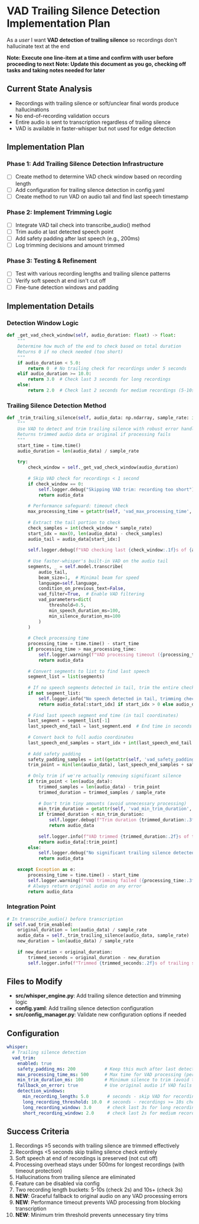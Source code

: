 # VAD Trailing Silence Detection Implementation Plan

As a *user* I want **VAD detection of trailing silence** so recordings don't hallucinate text at the end

**Note: Execute one line-item at a time and confirm with user before proceeding to next**
**Note: Update this document as you go, checking off tasks and taking notes needed for later**

## Current State Analysis

- Recordings with trailing silence or soft/unclear final words produce hallucinations
- No end-of-recording validation occurs
- Entire audio is sent to transcription regardless of trailing silence
- VAD is available in faster-whisper but not used for edge detection

## Implementation Plan

### Phase 1: Add Trailing Silence Detection Infrastructure
- [ ] Create method to determine VAD check window based on recording length
- [ ] Add configuration for trailing silence detection in config.yaml
- [ ] Create method to run VAD on audio tail and find last speech timestamp

### Phase 2: Implement Trimming Logic
- [ ] Integrate VAD tail check into transcribe_audio() method
- [ ] Trim audio at last detected speech point
- [ ] Add safety padding after last speech (e.g., 200ms)
- [ ] Log trimming decisions and amount trimmed

### Phase 3: Testing & Refinement
- [ ] Test with various recording lengths and trailing silence patterns
- [ ] Verify soft speech at end isn't cut off
- [ ] Fine-tune detection windows and padding

## Implementation Details

### Detection Window Logic
```python
def _get_vad_check_window(self, audio_duration: float) -> float:
    """
    Determine how much of the end to check based on total duration
    Returns 0 if no check needed (too short)
    """
    if audio_duration < 5.0:
        return 0  # No trailing check for recordings under 5 seconds
    elif audio_duration >= 10.0:
        return 3.0  # Check last 3 seconds for long recordings
    else:
        return 2.0  # Check last 2 seconds for medium recordings (5-10s)
```

### Trailing Silence Detection Method
```python
def _trim_trailing_silence(self, audio_data: np.ndarray, sample_rate: int) -> np.ndarray:
    """
    Use VAD to detect and trim trailing silence with robust error handling
    Returns trimmed audio data or original if processing fails
    """
    start_time = time.time()
    audio_duration = len(audio_data) / sample_rate
    
    try:
        check_window = self._get_vad_check_window(audio_duration)
        
        # Skip VAD check for recordings < 1 second
        if check_window == 0:
            self.logger.debug("Skipping VAD trim: recording too short")
            return audio_data
        
        # Performance safeguard: timeout check
        max_processing_time = getattr(self, 'vad_max_processing_time', 0.5)
        
        # Extract the tail portion to check
        check_samples = int(check_window * sample_rate)
        start_idx = max(0, len(audio_data) - check_samples)
        audio_tail = audio_data[start_idx:]
        
        self.logger.debug(f"VAD checking last {check_window:.1f}s of {audio_duration:.1f}s recording")
        
        # Use faster-whisper's built-in VAD on the audio tail
        segments, _ = self.model.transcribe(
            audio_tail,
            beam_size=1,  # Minimal beam for speed
            language=self.language,
            condition_on_previous_text=False,
            vad_filter=True,  # Enable VAD filtering
            vad_parameters=dict(
                threshold=0.5,
                min_speech_duration_ms=100,
                min_silence_duration_ms=100
            )
        )
        
        # Check processing time
        processing_time = time.time() - start_time
        if processing_time > max_processing_time:
            self.logger.warning(f"VAD processing timeout ({processing_time:.3f}s), using original audio")
            return audio_data
        
        # Convert segments to list to find last speech
        segment_list = list(segments)
        
        # If no speech segments detected in tail, trim the entire check window
        if not segment_list:
            self.logger.info("No speech detected in tail, trimming check window")
            return audio_data[:start_idx] if start_idx > 0 else audio_data
        
        # Find last speech segment end time (in tail coordinates)
        last_segment = segment_list[-1]
        last_speech_end_tail = last_segment.end  # End time in seconds within the tail
        
        # Convert back to full audio coordinates
        last_speech_end_samples = start_idx + int(last_speech_end_tail * sample_rate)
        
        # Add safety padding
        safety_padding_samples = int((getattr(self, 'vad_safety_padding_ms', 200) / 1000.0) * sample_rate)
        trim_point = min(len(audio_data), last_speech_end_samples + safety_padding_samples)
        
        # Only trim if we're actually removing significant silence
        if trim_point < len(audio_data):
            trimmed_samples = len(audio_data) - trim_point
            trimmed_duration = trimmed_samples / sample_rate
            
            # Don't trim tiny amounts (avoid unnecessary processing)
            min_trim_duration = getattr(self, 'vad_min_trim_duration', 0.1)  # 100ms minimum
            if trimmed_duration < min_trim_duration:
                self.logger.debug(f"Trim duration {trimmed_duration:.3f}s too small, keeping original")
                return audio_data
            
            self.logger.info(f"VAD trimmed {trimmed_duration:.2f}s of trailing silence (processing: {processing_time:.3f}s)")
            return audio_data[:trim_point]
        else:
            self.logger.debug("No significant trailing silence detected")
            return audio_data
            
    except Exception as e:
        processing_time = time.time() - start_time
        self.logger.warning(f"VAD trimming failed ({processing_time:.3f}s): {e}, using original audio")
        # Always return original audio on any error
        return audio_data
```

### Integration Point
```python
# In transcribe_audio() before transcription
if self.vad_trim_enabled:
    original_duration = len(audio_data) / sample_rate
    audio_data = self._trim_trailing_silence(audio_data, sample_rate)
    new_duration = len(audio_data) / sample_rate
    
    if new_duration < original_duration:
        trimmed_seconds = original_duration - new_duration
        self.logger.info(f"Trimmed {trimmed_seconds:.2f}s of trailing silence")
```

## Files to Modify

- **src/whisper_engine.py**: Add trailing silence detection and trimming logic
- **config.yaml**: Add trailing silence detection configuration
- **src/config_manager.py**: Validate new configuration options if needed

## Configuration
```yaml
whisper:
  # Trailing silence detection
  vad_trim:
    enabled: true
    safety_padding_ms: 200           # Keep this much after last detected speech
    max_processing_time_ms: 500      # Max time for VAD processing (performance guard)
    min_trim_duration_ms: 100        # Minimum silence to trim (avoid tiny trims)
    fallback_on_error: true          # Use original audio if VAD fails
    detection_windows:
      min_recording_length: 5.0       # seconds - skip VAD for recordings < 5s
      long_recording_threshold: 10.0  # seconds - recordings >= 10s check last 3s
      long_recording_window: 3.0      # check last 3s for long recordings (>=10s)
      short_recording_window: 2.0     # check last 2s for medium recordings (5-10s)
```

## Success Criteria

1. Recordings ≥5 seconds with trailing silence are trimmed effectively
2. Recordings <5 seconds skip trailing silence check entirely
3. Soft speech at end of recordings is preserved (not cut off)
4. Processing overhead stays under 500ms for longest recordings (with timeout protection)
5. Hallucinations from trailing silence are eliminated
6. Feature can be disabled via config
7. Two recording length buckets: 5-10s (check 2s) and 10s+ (check 3s)
8. **NEW**: Graceful fallback to original audio on any VAD processing errors
9. **NEW**: Performance timeout prevents VAD processing from blocking transcription
10. **NEW**: Minimum trim threshold prevents unnecessary tiny trims